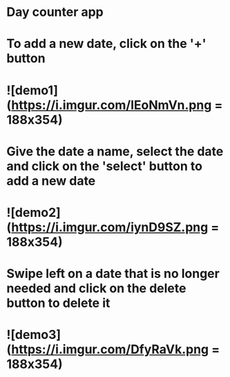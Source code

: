 # Day counter app

# To add a new date, click on the '+' button

# ![demo1](https://i.imgur.com/lEoNmVn.png = 188x354)

# Give the date a name, select the date and click on the 'select' button to add a new date

# ![demo2](https://i.imgur.com/iynD9SZ.png = 188x354)

# Swipe left on a date that is no longer needed and click on the delete button to delete it

# ![demo3](https://i.imgur.com/DfyRaVk.png = 188x354)